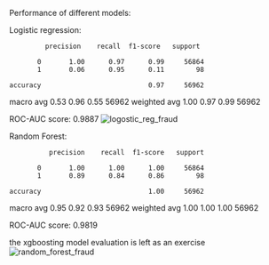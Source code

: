 Performance of different models:

Logistic regression: 

             precision    recall  f1-score   support

           0       1.00      0.97      0.99     56864
           1       0.06      0.95      0.11        98

    accuracy                           0.97     56962
   macro avg       0.53      0.96      0.55     56962
weighted avg       1.00      0.97      0.99     56962

ROC-AUC score: 0.9887
![logostic_reg_fraud](https://github.com/user-attachments/assets/71ff824c-c9c6-439c-825a-62518cd3052f)





Random Forest:

              precision    recall  f1-score   support

           0       1.00      1.00      1.00     56864
           1       0.89      0.84      0.86        98

    accuracy                           1.00     56962
   macro avg       0.95      0.92      0.93     56962
weighted avg       1.00      1.00      1.00     56962

ROC-AUC score: 0.9819

the xgboosting model evaluation is left as an exercise 
![random_forest_fraud](https://github.com/user-attachments/assets/8c457245-92c5-424e-bf7d-37c1f3be9be2)
